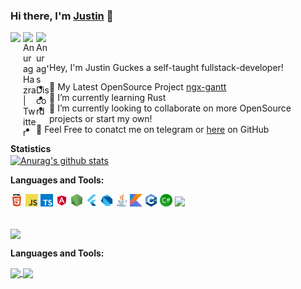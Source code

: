 ### Hi there, I'm [Justin](http://leftwit.ch) 👋

<a href="https://twitter.com/JustinGuckes">
  <img align="left" width="20px" src="https://upload.wikimedia.org/wikipedia/de/thumb/9/9f/Twitter_bird_logo_2012.svg/2000px-Twitter_bird_logo_2012.svg.png" />
</a>
<a href="https://www.linkedin.com/in/justin-g-4a18a8146/">
  <img align="left" alt="Anurag Hazra | Twitter" width="21px" src="https://image.flaticon.com/icons/png/512/174/174857.png" />
</a>
<a href="https://t.me/Leftwitch">
  <img align="left" alt="Anurag's Discord" width="21px" src="https://upload.wikimedia.org/wikipedia/commons/thumb/8/82/Telegram_logo.svg/768px-Telegram_logo.svg.png" />
</a>

<br />
<br />

Hey, I'm Justin Guckes a self-taught fullstack-developer!

- 🔭 My Latest OpenSource Project [ngx-gantt](https://github.com/Leftwitch/ngx-gantt)
- 📖 I’m currently learning Rust
- 👯 I’m currently looking to collaborate on more OpenSource projects or start my own!
- 💬 Feel Free to conatct me on telegram or [here](https://github.com/leftwitch/leftwitch/issues) on GitHub 

**Statistics**
<br />
<a href="https://github.com/anuraghazra/github-readme-stats">
  <img align="center" src="https://github-readme-stats.vercel.app/api?username=leftwitch&show_icons=true&include_all_commits=true&theme=dark" alt="Anurag's github stats" />
</a><br/>


**Languages and Tools:**  

<code><img height="20" src="https://raw.githubusercontent.com/github/explore/80688e429a7d4ef2fca1e82350fe8e3517d3494d/topics/html/html.png"></code>
<code><img height="20" src="https://raw.githubusercontent.com/github/explore/80688e429a7d4ef2fca1e82350fe8e3517d3494d/topics/javascript/javascript.png"></code>
<code><img height="20" src="https://raw.githubusercontent.com/github/explore/80688e429a7d4ef2fca1e82350fe8e3517d3494d/topics/typescript/typescript.png"></code>
<code><img height="20" src="https://raw.githubusercontent.com/github/explore/80688e429a7d4ef2fca1e82350fe8e3517d3494d/topics/angular/angular.png"></code>
<code><img height="20" src="https://raw.githubusercontent.com/github/explore/80688e429a7d4ef2fca1e82350fe8e3517d3494d/topics/nodejs/nodejs.png"></code>
<code><img height="20" src="https://raw.githubusercontent.com/github/explore/80688e429a7d4ef2fca1e82350fe8e3517d3494d/topics/flutter/flutter.png"></code>
<code><img height="20" src="https://raw.githubusercontent.com/github/explore/80688e429a7d4ef2fca1e82350fe8e3517d3494d/topics/dart/dart.png"></code>
<code><img height="20" src="https://raw.githubusercontent.com/github/explore/80688e429a7d4ef2fca1e82350fe8e3517d3494d/topics/java/java.png"></code>
<code><img height="20" src="https://raw.githubusercontent.com/github/explore/80688e429a7d4ef2fca1e82350fe8e3517d3494d/topics/kotlin/kotlin.png"></code>
<code><img height="20" src="https://raw.githubusercontent.com/github/explore/80688e429a7d4ef2fca1e82350fe8e3517d3494d/topics/cpp/cpp.png"></code>
<code><img height="20" src="https://raw.githubusercontent.com/github/explore/80688e429a7d4ef2fca1e82350fe8e3517d3494d/topics/csharp/csharp.png"></code>
<code><img height="20" src="https://cdn.iconscout.com/icon/free/png-512/unreal-engine-555438.png"></code>

<br />
<a href="https://github.com/anuraghazra/github-readme-stats">
  <!-- Change the `github-readme-stats.anuraghazra1.vercel.app` to `github-readme-stats.vercel.app`  -->
  <img align="center" src="https://github-readme-stats.vercel.app/api/top-langs/?username=leftwitch&theme=dark&layout=compact" />
</a>


**Languages and Tools:**  

<a href="https://github.com/Leftwitch/ngx-gantt">
  <img align="center" src="https://github-readme-stats.vercel.app/api/pin/?username=leftwitch&repo=ngx-gantt&theme=dark" />
</a>  

<a href="https://github.com/Leftwitch/couchdb-dump">
  <img align="center" src="https://github-readme-stats.vercel.app/api/pin/?username=leftwitch&repo=couchdb-dump&theme=dark" />
</a>  
